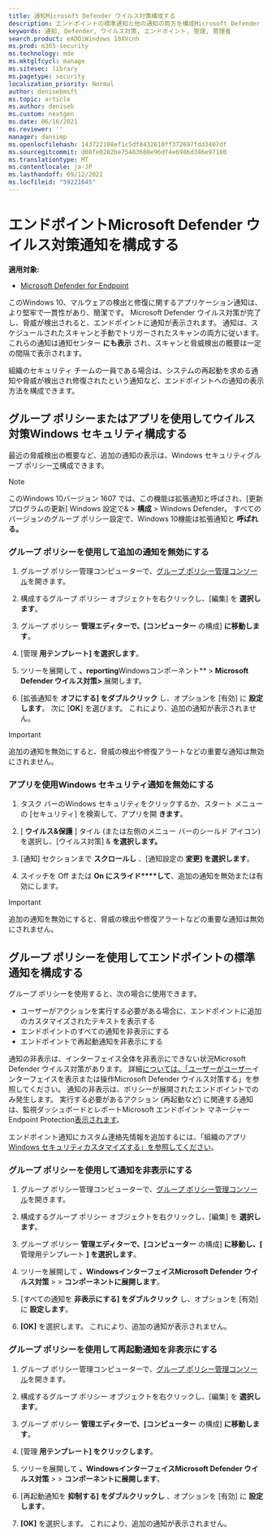```yaml
---
title: 通知Microsoft Defender ウイルス対策構成する
description: エンドポイントの標準通知と他の通知の両方を構成Microsoft Defender ウイルス対策する方法について説明します。
keywords: 通知, Defender, ウイルス対策, エンドポイント, 管理, 管理者
search.product: eADQiWindows 10XVcnh
ms.prod: m365-security
ms.technology: mde
ms.mktglfcycl: manage
ms.sitesec: library
ms.pagetype: security
localization_priority: Normal
author: denisebmsft
ms.topic: article
ms.author: deniseb
ms.custom: nextgen
ms.date: 06/16/2021
ms.reviewer: ''
manager: dansimp
ms.openlocfilehash: 143722108ef1c5df8432610ff372697fdd3407df
ms.sourcegitcommit: d08fe0282be75483608e96df4e6986d346e97180
ms.translationtype: MT
ms.contentlocale: ja-JP
ms.lasthandoff: 09/12/2021
ms.locfileid: "59221645"
---
```

# <a name="configure-microsoft-defender-antivirus-notifications-that-appear-on-endpoints"></a>エンドポイントMicrosoft Defender ウイルス対策通知を構成する

**適用対象:**

- [Microsoft Defender for Endpoint](/microsoft-365/security/defender-endpoint/)

このWindows 10、マルウェアの検出と修復に関するアプリケーション通知は、より堅牢で一貫性があり、簡潔です。 Microsoft Defender ウイルス対策が完了し、脅威が検出されると、エンドポイントに通知が表示されます。 通知は、スケジュールされたスキャンと手動でトリガーされたスキャンの両方に従います。 これらの通知は通知センター **にも表示** され、スキャンと脅威検出の概要は一定の間隔で表示されます。

組織のセキュリティ チームの一員である場合は、システムの再起動を求める通知や脅威が検出され修復されたという通知など、エンドポイントへの通知の表示方法を構成できます。

## <a name="configure-antivirus-notifications-using-group-policy-or-the-windows-security-app"></a>グループ ポリシーまたはアプリを使用してウイルス対策Windows セキュリティ構成する

最近の脅威検出の概要など、追加の通知の表示は、Windows セキュリティグループ ポリシー[で](microsoft-defender-security-center-antivirus.md)構成できます。

> [!NOTE]
> このWindows 10バージョン 1607 では、この機能は拡張通知と呼ばされ、[更新プログラムの更新] Windows 設定で& \> **構成** \> Windows Defender。 すべてのバージョンのグループ ポリシー設定で、Windows 10機能は拡張通知と **呼ばれる。**

### <a name="use-group-policy-to-disable-additional-notifications"></a>グループ ポリシーを使用して追加の通知を無効にする

1. グループ ポリシー管理コンピューターで、[グループ ポリシー管理コンソール](/previous-versions/windows/it-pro/windows-server-2008-R2-and-2008/cc731212(v=ws.11))を開きます。

2. 構成するグループ ポリシー オブジェクトを右クリックし、[編集] を **選択します**。

3. グループ ポリシー **管理エディターで、[コンピューター** の構成] **に移動します**。

4. [管理 **用テンプレート] を選択します**。

5. ツリーを展開して **、reporting**Windowsコンポーネント** \> **Microsoft Defender ウイルス対策>** 展開します。

6. [拡張通知を **オフにする] をダブルクリック** し、オプションを [有効] に **設定します**。 次に [**OK**] を選びます。 これにより、追加の通知が表示されません。

> [!IMPORTANT]
> 追加の通知を無効にすると、脅威の検出や修復アラートなどの重要な通知は無効にされません。

### <a name="use-the-windows-security-app-to-disable-additional-notifications"></a>アプリを使用Windows セキュリティ通知を無効にする

1. タスク バーのWindows セキュリティをクリックするか、スタート メニューの [セキュリティ] を検索して、アプリを開 **きます**。

2. [ **ウイルス&保護** ] タイル (または左側のメニュー バーのシールド アイコン) を選択し、[ウイルス対策] & **を選択します。**

3. [通知] セクションまで **スクロールし** 、[通知設定の **変更] を選択します**。

4. スイッチを Off または **On にスライド****して**、追加の通知を無効または有効にします。

> [!IMPORTANT]
> 追加の通知を無効にすると、脅威の検出や修復アラートなどの重要な通知は無効にされません。

## <a name="configure-standard-notifications-on-endpoints-using-group-policy"></a>グループ ポリシーを使用してエンドポイントの標準通知を構成する

グループ ポリシーを使用すると、次の場合に使用できます。

- ユーザーがアクションを実行する必要がある場合に、エンドポイントに追加のカスタマイズされたテキストを表示する
- エンドポイントのすべての通知を非表示にする
- エンドポイントで再起動通知を非表示にする

通知の非表示は、インターフェイス全体を非表示にできない状況Microsoft Defender ウイルス対策があります。 詳細[については、「ユーザーがユーザー](prevent-end-user-interaction-microsoft-defender-antivirus.md)インターフェイスを表示または操作Microsoft Defender ウイルス対策する」を参照してください。 通知の非表示は、ポリシーが展開されたエンドポイントでのみ発生します。 実行する必要があるアクション (再起動など) に関連する通知は、監視ダッシュボードとレポートMicrosoft エンドポイント マネージャー Endpoint Protection[表示されます](/configmgr/protect/deploy-use/monitor-endpoint-protection)。 

エンドポイント通知にカスタム連絡先情報を追加するには、「組織のアプリ[Windows セキュリティカスタマイズする」を参照してください](/windows/security/threat-protection/windows-defender-security-center/windows-defender-security-center)。

### <a name="use-group-policy-to-hide-notifications"></a>グループ ポリシーを使用して通知を非表示にする

1. グループ ポリシー管理コンピューターで、[グループ ポリシー管理コンソール](/previous-versions/windows/it-pro/windows-server-2008-R2-and-2008/cc731212(v=ws.11))を開きます。

2. 構成するグループ ポリシー オブジェクトを右クリックし、[編集] を **選択します**。

3. グループ ポリシー **管理エディターで、[コンピューター** の構成] **に移動し、[** 管理用テンプレート **] を選択します**。

4. ツリーを展開して **、WindowsインターフェイスMicrosoft Defender ウイルス対策** \>  \> **コンポーネントに展開します**。 

5. [すべての通知を **非表示にする] をダブルクリック** し、オプションを [有効] に **設定します**。 

6. **[OK]** を選択します。 これにより、追加の通知が表示されません。

### <a name="use-group-policy-to-hide-reboot-notifications"></a>グループ ポリシーを使用して再起動通知を非表示にする

1. グループ ポリシー管理コンピューターで、[グループ ポリシー管理コンソール](/previous-versions/windows/it-pro/windows-server-2008-R2-and-2008/cc731212(v=ws.11))を開きます。

2. 構成するグループ ポリシー オブジェクトを右クリックし、[編集] を **選択します**。

2. グループ ポリシー **管理エディターで、[コンピューター** の構成] **に移動します**。

3. [管理 **用テンプレート] をクリックします**。

4. ツリーを展開して **、WindowsインターフェイスMicrosoft Defender ウイルス対策** \>  \> **コンポーネントに展開します**。

5. [再起動通知を **抑制する] をダブルクリックし** 、オプションを [有効] に **設定します**。 

5. **[OK]** を選択します。 これにより、追加の通知が表示されません。

